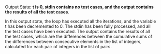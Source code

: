 Output State: **t is 0, stdin contains no test cases, and the output contains the results of all the test cases.**

In this output state, the loop has executed all the iterations, and the variable t has been decremented to 0. The stdin has been fully processed, and all the test cases have been executed. The output contains the results of all the test cases, which are the differences between the cumulative sums of the differences between consecutive elements in the list of integers, calculated for each pair of integers in the list of pairs.